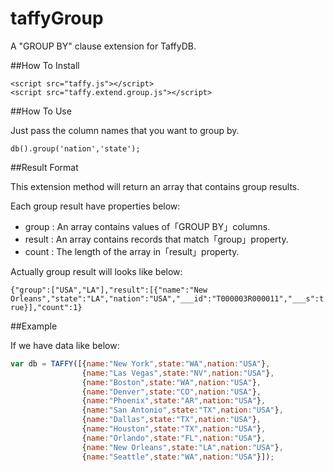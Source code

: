 taffyGroup
==========

A "GROUP BY" clause extension for TaffyDB.

##How To Install

`<script src="taffy.js"></script>`   
`<script src="taffy.extend.group.js"></script>`

##How To Use

Just pass the column names that you want to group by.

`db().group('nation','state');`

##Result Format

This extension method will return an array that contains group results.

Each group result have properties below:

- group : An array contains values of「GROUP BY」columns.
- result : An array contains records that match「group」property.
- count : The length of the array in「result」property.

Actually group result will looks like below:

`{"group":["USA","LA"],"result":[{"name":"New Orleans","state":"LA","nation":"USA","___id":"T000003R000011","___s":true}],"count":1}`

##Example

If we have data like below:

```javascript
var db = TAFFY([{name:"New York",state:"WA",nation:"USA"},
                {name:"Las Vegas",state:"NV",nation:"USA"},
                {name:"Boston",state:"WA",nation:"USA"},
                {name:"Denver",state:"CO",nation:"USA"},
                {name:"Phoenix",state:"AR",nation:"USA"},
                {name:"San Antonio",state:"TX",nation:"USA"},
                {name:"Dallas",state:"TX",nation:"USA"},
                {name:"Houston",state:"TX",nation:"USA"},
                {name:"Orlando",state:"FL",nation:"USA"},
                {name:"New Orleans",state:"LA",nation:"USA"},
                {name:"Seattle",state:"WA",nation:"USA"}]);
```